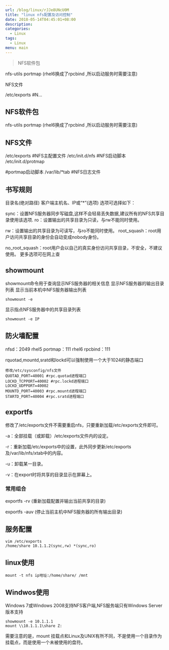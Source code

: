 ```yaml
---
url: /blog/linux/rJJe8UNcU0M
title: "linux nfs配置及访问控制"
date: 2018-05-14T04:45:01+08:00
description:
categories:
  - Linux
tags:
  - Linux
menu: main
---
```


> NFS软件包

nfs-utils portmap (rhel6换成了rpcbind ,所以启动服务时需要注意)

NFS文件

/etc/exports #N…

## NFS软件包

nfs-utils portmap (rhel6换成了rpcbind ,所以启动服务时需要注意)

## NFS文件

/etc/exports #NFS主配置文件 /etc/init.d/nfs #NFS启动脚本 /etc/init.d/protmap

#portmap启动脚本 /var/lib/\*tab #NFS日志文件

## 书写规则

目录名(绝对路径) 客户端主机名、IP或“\*”(选项) 选项可选择如下：

sync：设置NFS服务器同步写磁盘,这样不会轻易丢失数据,建议所有的NFS共享目录使用该选项. ro：设置输出的共享目录为只读，与rw不能同时使用。

rw：设置输出的共享目录为可读写，与ro不能同时使用。 root\_squash：root用户访问共享目录的身份会自动变成nobody身份。

no\_root\_squash：root用户会以自己的真实身份访问共享目录，不安全，不建议使用。 更多选项可在网上查

## showmount

showmount命令用于查询显示NFS服务器的相关信息 显示NFS服务器的输出目录列表 显示当前本机中NFS服务器输出列表

```
showmount -e

```

显示指点NFS服务器中的共享目录列表

```
showmount -e IP

```

## 防火墙配置

nfsd：2049 rhel5 portmap：111 rhel6 rpcbind：111

rquotad,mountd,sratd和lockd可以强制使用一个大于1024的静态端口

```
修改/etc/sysconfig/nfs文件
QUOTAD_PORT=40001 #rpc.quotad进程端口
LOCKD_TCPPORT=40002 #rpc.lockd进程端口
LOCKD_UDPPORT=40002
MOUNTD_PORT=40003 #rpc.mountd进程端口
STARTD_PORT=40004 #rpc.sratd进程端口

```

## exportfs

修改了/etc/exports文件不需要重启nfs，只要重新加载/etc/exports文件即可。

-a：全部挂载（或卸载）/etc/exports文件内的设定。

-r：重新加载/etc/exports中的设置，此外同步更新/etc/exports及/var/lib/nfs/xtab中的内容。

-u：卸载某一目录。

-v：在export时将共享的目录显示在屏幕上。

### 常用组合

exportfs -rv (重新加载配置并输出当前共享的目录)

exportfs -auv (停止当前主机中NFS服务器的所有输出目录)

## 服务配置

```
vim /etc/exports
/home/share 10.1.1.2(sync,rw) *(sync,ro)

```

## linux使用

```
mount -t nfs ip地址:/home/share/ /mnt

```

## Windwos使用

Windows 7或Windows 2008支持NFS客户端,NFS服务端只有Windows Server版本支持

```
showmount -e 10.1.1.1
mount \\10.1.1.1\share Z:

```

需要注意的是，mount 挂载点和Linux及UNIX有所不同，不是使用一个目录作为挂载点，而是使用一个未被使用的盘符。